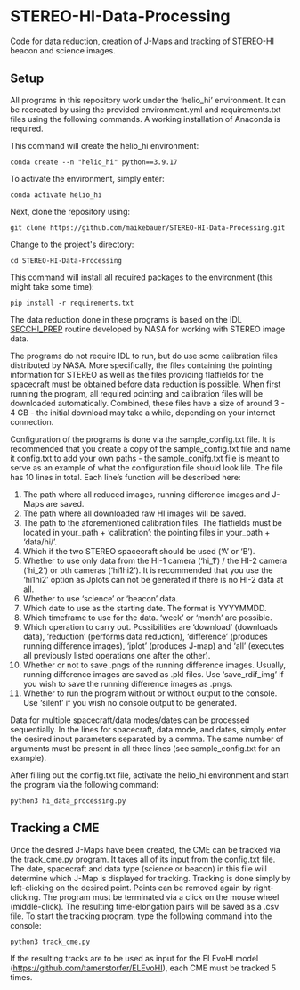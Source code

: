 # STEREO-HI-Data-Processing
Code for data reduction, creation of J-Maps and tracking of STEREO-HI beacon and science images.

## Setup

All programs in this repository work under the ‘helio_hi’ environment. It can be recreated by using the provided environment.yml and requirements.txt files using the following commands. A working installation of Anaconda is required.

This command will create the helio_hi environment:

```
conda create --n "helio_hi" python==3.9.17
```

To activate the environment, simply enter:

```
conda activate helio_hi
```

Next, clone the repository using:

```
git clone https://github.com/maikebauer/STEREO-HI-Data-Processing.git
```

Change to the project's directory:

```
cd STEREO-HI-Data-Processing
```

This command will install all required packages to the environment (this might take some time):

```
pip install -r requirements.txt
```

The data reduction done in these programs is based on the IDL [SECCHI_PREP](https://hesperia.gsfc.nasa.gov/ssw/stereo/secchi/doc/secchi_prep.html) routine developed by NASA for working with STEREO image data.

The programs do not require IDL to run, but do use some calibration files distributed by NASA. More specifically, the files containing the pointing information for
STEREO as well as the files providing flatfields for the spacecraft must be obtained before data reduction is possible. When first running the program, all required pointing and calibration files will be downloaded automatically. Combined, these files have a size of around 3 - 4 GB - the initial download may take a while, depending on your internet connection.

Configuration of the programs is done via the sample_config.txt file. It is recommended that you create a copy of the sample_config.txt file and name it config.txt to add your own paths - the sample_conifg.txt file is meant to serve as an example of what the configuration file should look lile. The file has 10 lines in total. Each line’s function will be described here:

1. The path where all reduced images, running difference images and J-Maps are saved.
2. The path where all downloaded raw HI images will be saved.
3. The path to the aforementioned calibration files. The flatfields must be located in your_path + ‘calibration’;
   the pointing files in your_path + ‘data/hi/’.
4. Which if the two STEREO spacecraft should be used (‘A’ or ‘B’).
5. Whether to use only data from the HI-1 camera (‘hi_1’) / the HI-2 camera (‘hi_2’) or bth cameras (‘hi1hi2’).
   It is recommended that you use the ‘hi1hi2’ option as Jplots can not be generated if there is no HI-2 data at all.
6. Whether to use ‘science’ or ‘beacon’ data.
7. Which date to use as the starting date. The format is YYYYMMDD.
8. Which timeframe to use for the data. ‘week’ or ‘month’ are possible.
9. Which operation to carry out. Possibilities are ‘download’ (downloads data), ‘reduction’ (performs data reduction),
   ‘difference’ (produces running difference images), ‘jplot’ (produces J-map) and ‘all’
   (executes all previously listed operations one after the other).
10. Whether or not to save .pngs of the running difference images. Usually, running difference images are saved as .pkl files.
    Use ‘save_rdif_img’ if you wish to save the running difference images as .pngs.
11. Whether to run the program without or without output to the console. Use ‘silent’ if you wish no console output to be generated.

Data for multiple spacecraft/data modes/dates can be processed sequentially. In the lines for spacecraft, data mode, and dates, simply enter the desired input parameters separated by a comma. The same number of arguments must be present in all three lines (see sample_config.txt for an example).

After filling out the config.txt file, activate the helio_hi environment and start the program via the following command:

```
python3 hi_data_processing.py
```

## Tracking a CME

Once the desired J-Maps have been created, the CME can be tracked via the track_cme.py program. It takes all of its input from the config.txt file. The date, spacecraft and data type (science or beacon) in this file will determine which J-Map is displayed for tracking. Tracking is done simply by left-clicking on the desired point. Points can be removed again by right-clicking. The program must be terminated via a click on the mouse wheel (middle-click). The resulting time-elongation pairs will be saved as a .csv file. To start the tracking program, type the following command into the console:

```
python3 track_cme.py
```

If the resulting tracks are to be used as input for the ELEvoHI model (https://github.com/tamerstorfer/ELEvoHI), each CME must be tracked 5 times.